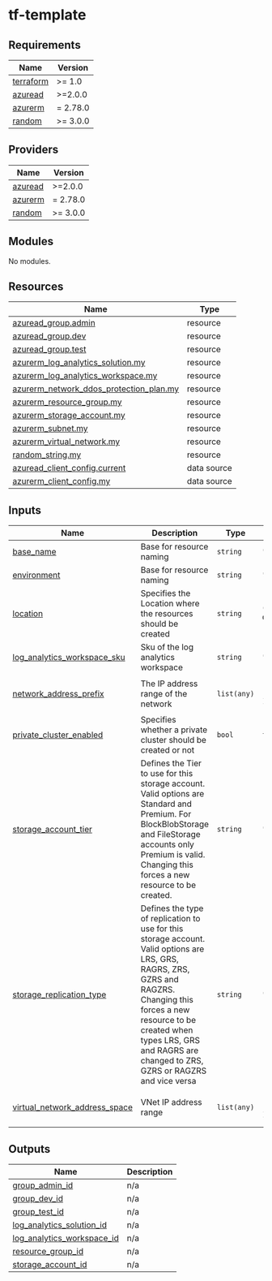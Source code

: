 # tf-template

<!--- BEGIN_TF_DOCS --->
## Requirements

| Name | Version |
|------|---------|
| <a name="requirement_terraform"></a> [terraform](#requirement\_terraform) | >= 1.0 |
| <a name="requirement_azuread"></a> [azuread](#requirement\_azuread) | >=2.0.0 |
| <a name="requirement_azurerm"></a> [azurerm](#requirement\_azurerm) | = 2.78.0 |
| <a name="requirement_random"></a> [random](#requirement\_random) | >= 3.0.0 |

## Providers

| Name | Version |
|------|---------|
| <a name="provider_azuread"></a> [azuread](#provider\_azuread) | >=2.0.0 |
| <a name="provider_azurerm"></a> [azurerm](#provider\_azurerm) | = 2.78.0 |
| <a name="provider_random"></a> [random](#provider\_random) | >= 3.0.0 |

## Modules

No modules.

## Resources

| Name | Type |
|------|------|
| [azuread_group.admin](https://registry.terraform.io/providers/hashicorp/azuread/latest/docs/resources/group) | resource |
| [azuread_group.dev](https://registry.terraform.io/providers/hashicorp/azuread/latest/docs/resources/group) | resource |
| [azuread_group.test](https://registry.terraform.io/providers/hashicorp/azuread/latest/docs/resources/group) | resource |
| [azurerm_log_analytics_solution.my](https://registry.terraform.io/providers/hashicorp/azurerm/2.78.0/docs/resources/log_analytics_solution) | resource |
| [azurerm_log_analytics_workspace.my](https://registry.terraform.io/providers/hashicorp/azurerm/2.78.0/docs/resources/log_analytics_workspace) | resource |
| [azurerm_network_ddos_protection_plan.my](https://registry.terraform.io/providers/hashicorp/azurerm/2.78.0/docs/resources/network_ddos_protection_plan) | resource |
| [azurerm_resource_group.my](https://registry.terraform.io/providers/hashicorp/azurerm/2.78.0/docs/resources/resource_group) | resource |
| [azurerm_storage_account.my](https://registry.terraform.io/providers/hashicorp/azurerm/2.78.0/docs/resources/storage_account) | resource |
| [azurerm_subnet.my](https://registry.terraform.io/providers/hashicorp/azurerm/2.78.0/docs/resources/subnet) | resource |
| [azurerm_virtual_network.my](https://registry.terraform.io/providers/hashicorp/azurerm/2.78.0/docs/resources/virtual_network) | resource |
| [random_string.my](https://registry.terraform.io/providers/hashicorp/random/latest/docs/resources/string) | resource |
| [azuread_client_config.current](https://registry.terraform.io/providers/hashicorp/azuread/latest/docs/data-sources/client_config) | data source |
| [azurerm_client_config.my](https://registry.terraform.io/providers/hashicorp/azurerm/2.78.0/docs/data-sources/client_config) | data source |

## Inputs

| Name | Description | Type | Default | Required |
|------|-------------|------|---------|:--------:|
| <a name="input_base_name"></a> [base\_name](#input\_base\_name) | Base for resource naming | `string` | `"tfpg"` | no |
| <a name="input_environment"></a> [environment](#input\_environment) | Base for resource naming | `string` | `"test"` | no |
| <a name="input_location"></a> [location](#input\_location) | Specifies the Location where the resources should be created | `string` | `"Canada Central"` | no |
| <a name="input_log_analytics_workspace_sku"></a> [log\_analytics\_workspace\_sku](#input\_log\_analytics\_workspace\_sku) | Sku of the log analytics workspace | `string` | `"PerGB2018"` | no |
| <a name="input_network_address_prefix"></a> [network\_address\_prefix](#input\_network\_address\_prefix) | The IP address range of the network | `list(any)` | <pre>[<br>  "10.1.0.0/24"<br>]</pre> | no |
| <a name="input_private_cluster_enabled"></a> [private\_cluster\_enabled](#input\_private\_cluster\_enabled) | Specifies whether a private cluster should be created or not | `bool` | `false` | no |
| <a name="input_storage_account_tier"></a> [storage\_account\_tier](#input\_storage\_account\_tier) | Defines the Tier to use for this storage account. Valid options are Standard and Premium. For BlockBlobStorage and FileStorage accounts only Premium is valid. Changing this forces a new resource to be created. | `string` | `"Standard"` | no |
| <a name="input_storage_replication_type"></a> [storage\_replication\_type](#input\_storage\_replication\_type) | Defines the type of replication to use for this storage account. Valid options are LRS, GRS, RAGRS, ZRS, GZRS and RAGZRS. Changing this forces a new resource to be created when types LRS, GRS and RAGRS are changed to ZRS, GZRS or RAGZRS and vice versa | `string` | `"RAGRS"` | no |
| <a name="input_virtual_network_address_space"></a> [virtual\_network\_address\_space](#input\_virtual\_network\_address\_space) | VNet IP address range | `list(any)` | <pre>[<br>  "10.1.0.0/16"<br>]</pre> | no |

## Outputs

| Name | Description |
|------|-------------|
| <a name="output_group_admin_id"></a> [group\_admin\_id](#output\_group\_admin\_id) | n/a |
| <a name="output_group_dev_id"></a> [group\_dev\_id](#output\_group\_dev\_id) | n/a |
| <a name="output_group_test_id"></a> [group\_test\_id](#output\_group\_test\_id) | n/a |
| <a name="output_log_analytics_solution_id"></a> [log\_analytics\_solution\_id](#output\_log\_analytics\_solution\_id) | n/a |
| <a name="output_log_analytics_workspace_id"></a> [log\_analytics\_workspace\_id](#output\_log\_analytics\_workspace\_id) | n/a |
| <a name="output_resource_group_id"></a> [resource\_group\_id](#output\_resource\_group\_id) | n/a |
| <a name="output_storage_account_id"></a> [storage\_account\_id](#output\_storage\_account\_id) | n/a |

<!--- END_TF_DOCS --->
